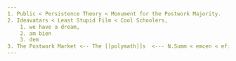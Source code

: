 ```yaml
---
1. Public < Persistence Theory < Monument for the Postwork Majority.
2. Ideavatars < Least Stupid Film < Cool Schoolers, 
	1. we have a dream, 
	2. am bien
	3. dem
3. The Postwork Market <-- The [[polymath]]s  <--- N.Summ < emcen < efi
---
```

